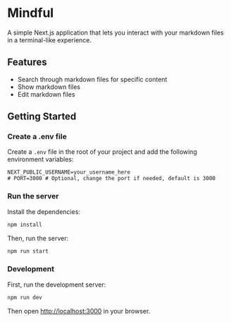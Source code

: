 # Mindful

A simple Next.js application that lets you interact with your markdown files in a terminal-like experience.

## Features
- Search through markdown files for specific content
- Show markdown files
- Edit markdown files

## Getting Started

### Create a .env file

Create a `.env` file in the root of your project and add the following environment variables:

```env
NEXT_PUBLIC_USERNAME=your_username_here
# PORT=3000 # Optional, change the port if needed, default is 3000
```

### Run the server

Install the dependencies:

```bash
npm install
```

Then, run the server:

```bash
npm run start
```

### Development

First, run the development server:

```bash
npm run dev
```

Then open [http://localhost:3000](http://localhost:3000) in your browser.
